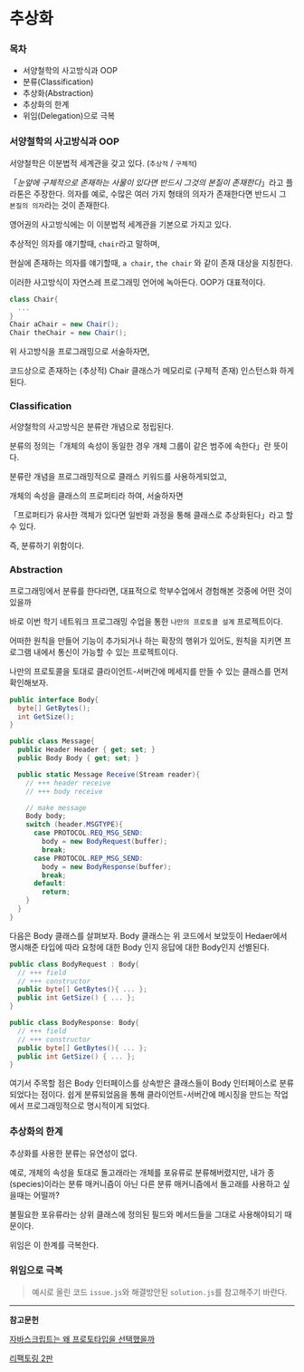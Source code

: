 # 추상화

### 목차

- 서양철학의 사고방식과 OOP
- 분류(Classification)
- 추상화(Abstraction)
- 추상화의 한계
- 위임(Delegation)으로 극복

### 서양철학의 사고방식과 OOP

서양철학은 이분법적 세계관을 갖고 있다. (`추상적` / `구체적`)

「_눈앞에 구체적으로 존재하는 사물이 있다면 반드시 그것의 본질이 존재한다_」라고 플라톤은 주장한다.
의자를 예로, 수많은 여러 가지 형태의 의자가 존재한다면 반드시 그 `본질의 의자`라는 것이 존재한다.

영어권의 사고방식에는 이 이분법적 세계관을 기본으로 가지고 있다.

추상적인 의자를 얘기할때, `chair`라고 말하며,

현실에 존재하는 의자를 얘기할때, `a chair`, `the chair` 와 같이 존재 대상을 지칭한다.

이러한 사고방식이 자연스레 프로그래밍 언어에 녹아든다. OOP가 대표적이다.

```csharp
class Chair{
  ...
}
Chair aChair = new Chair();
Chair theChair = new Chair();
```

위 사고방식을 프로그래밍으로 서술하자면,

코드상으로 존재하는 (추상적) Chair 클래스가 메모리로 (구체적 존재) 인스턴스화 하게 된다.

### Classification

서양철학의 사고방식은 분류란 개념으로 정립된다.

분류의 정의는「개체의 속성이 동일한 경우 개체 그룹이 같은 범주에 속한다」란 뜻이다.

분류란 개념을 프로그래밍적으로 클래스 키워드를 사용하게되었고,

개체의 속성을 클래스의 프로퍼티라 하여, 서술하자면

「프로퍼티가 유사한 객체가 있다면 일반화 과정을 통해 클래스로 추상화된다」라고 할수 있다.

즉, 분류하기 위함이다.

### Abstraction

프로그래밍에서 분류를 한다라면, 대표적으로 학부수업에서 경험해본 것중에 어떤 것이 있을까

바로 이번 학기 네트워크 프로그래밍 수업을 통한 `나만의 프로토콜 설계` 프로젝트이다.

어떠한 원칙을 만들어 기능이 추가되거나 하는 확장의 행위가 있어도, 원칙을 지키면 프로그램 내에서 통신이 가능할 수 있는 프로젝트이다.

나만의 프로토콜을 토대로 클라이언트-서버간에 메세지를 만들 수 있는 클래스를 먼저 확인해보자.

```csharp
public interface Body{
  byte[] GetBytes();
  int GetSize();
}

public class Message{
  public Header Header { get; set; }
  public Body Body { get; set; }

  public static Message Receive(Stream reader){
    // +++ header receive
    // +++ body receive

    // make message
    Body body;
    switch (header.MSGTYPE){
      case PROTOCOL.REQ_MSG_SEND:
        body = new BodyRequest(buffer);
        break;
      case PROTOCOL.REP_MSG_SEND:
        body = new BodyResponse(buffer);
        break;
      default:
        return;
    }
  }
}
```

다음은 Body 클래스를 살펴보자. Body 클래스는 위 코드에서 보았듯이 Hedaer에서 명시해준 타입에 따라 요청에 대한 Body 인지 응답에 대한 Body인지 선별된다.

```csharp
public class BodyRequest : Body{
  // +++ field
  // +++ constructor
  public byte[] GetBytes(){ ... };
  public int GetSize() { ... };
}

public class BodyResponse: Body{
  // +++ field
  // +++ constructor
  public byte[] GetBytes(){ ... };
  public int GetSize() { ... };
}
```

여기서 주목할 점은 Body 인터페이스를 상속받은 클래스들이 Body 인터페이스로 분류되었다는 점이다. 쉽게 분류되었음을 통해 클라이언트-서버간에 메시징을 만드는 작업에서 프로그래밍적으로 명시적이게 되었다.

### 추상화의 한계

추상화를 사용한 분류는 유연성이 없다.

예로, 개체의 속성을 토대로 돌고래라는 개체를 포유류로 분류해버렸지만, 내가 종(species)이라는 분류 매커니즘이 아닌 다른 분류 매커니즘에서 돌고래를 사용하고 싶을때는 어떨까?

불필요한 포유류라는 상위 클래스에 정의된 필드와 메서드들을 그대로 사용해야되기 때문이다.

위임은 이 한계를 극복한다.

### 위임으로 극복

> 예시로 올린 코드 `issue.js`와 해결방안된 `solution.js`를 참고해주기 바란다.

<hr/>

**참고문헌**

[자바스크립트는 왜 프로토타입을 선택했을까](https://medium.com/@limsungmook/%EC%9E%90%EB%B0%94%EC%8A%A4%ED%81%AC%EB%A6%BD%ED%8A%B8%EB%8A%94-%EC%99%9C-%ED%94%84%EB%A1%9C%ED%86%A0%ED%83%80%EC%9E%85%EC%9D%84-%EC%84%A0%ED%83%9D%ED%96%88%EC%9D%84%EA%B9%8C-997f985adb42)

[리팩토링 2판](http://www.yes24.com/Product/Goods/89649360)